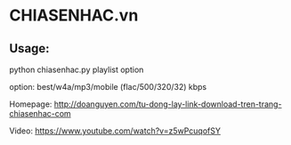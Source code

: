 # CHIASENHAC.vn
## Usage:

python chiasenhac.py playlist option

option: best/w4a/mp3/mobile
        (flac/500/320/32) kbps

Homepage: http://doanguyen.com/tu-dong-lay-link-download-tren-trang-chiasenhac-com

Video: https://www.youtube.com/watch?v=z5wPcuqofSY
